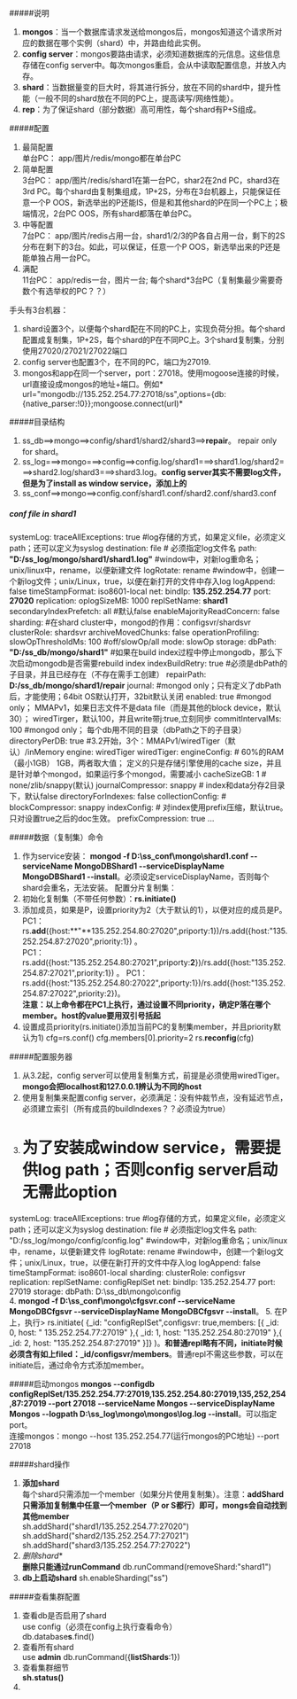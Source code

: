 #####说明  
1. **mongos**：当一个数据库请求发送给mongos后，mongos知道这个请求所对应的数据在哪个实例（shard）中，并路由给此实例。  
2. **config server**：mongos要路由请求，必须知道数据库的元信息。这些信息存储在config server中。每次mongos重启，会从中读取配置信息，并放入内存。  
3. **shard**：当数据量变的巨大时，将其进行拆分，放在不同的shard中，提升性能（一般不同的shard放在不同的PC上，提高读写/网络性能）。  
4. **rep**：为了保证shard（部分数据）高可用性，每个shard有P+S组成。  

#####配置
1. 最简配置  
单台PC： app/图片/redis/mongo都在单台PC    
2. 简单配置  
3台PC：  app/图片/redis/shard1在第一台PC，shar2在2nd PC，shard3在3rd PC。每个shard由复制集组成，1P+2S，分布在3台机器上，只能保证任意一个P OOS，新选举出的P还能IS，但是和其他shard的P在同一个PC上；极端情况，2台PC OOS，所有shard都落在单台PC。
3. 中等配置  
7台PC：  app/图片/redis占用一台，shard1/2/3的P各自占用一台，剩下的2S分布在剩下的3台。如此，可以保证，任意一个P OOS，新选举出来的P还是能单独占用一台PC。  
4. 满配  
11台PC： app/redis一台，图片一台; 每个shard*3台PC（复制集最少需要奇数个有选举权的PC？？）  

手头有3台机器：  
1. shard设置3个，以便每个shard配在不同的PC上，实现负荷分担。每个shard配置成复制集，1P+2S，每个shard的P在不同PC上。3个shard复制集，分别使用27020/27021/27022端口  
2. config server也配置3个，在不同的PC，端口为27019.  
3. mongos和app在同一个server，port：27018。使用mogoose连接的时候，url直接设成mongos的地址+端口。例如* url="mongodb://135.252.254.77:27018/ss",options={db:{native_parser:!0}};mongoose.connect(url)*   

#####目录结构
1. ss_db==>mongo==>config/shard1/shard2/shard3==>**repair**。 repair only for shard。  
2. ss_log===>mongo===>config==>config.log/shard1===>shard1.log/shard2===>shard2.log/shard3===>shard3.log。**config server其实不需要log文件，但是为了install as window service，添加上的**   
3. ss_conf==>mongo==>config.conf/shard1.conf/shard2.conf/shard3.conf  

##### conf file in shard1
systemLog:
    traceAllExceptions: true
    #log存储的方式，如果定义file，必须定义path；还可以定义为syslog
    destination: file
    # 必须指定log文件名
    path: **"D:/ss_log/mongo/shard1/shard1.log"**
    #window中，对新log重命名；unix/linux中，rename，以便新建文件
    logRotate: rename
    #window中，创建一个新log文件；unix/Linux，true，以便在新打开的文件中存入log
    logAppend: false
    timeStampFormat: iso8601-local
net:
    bindIp: **135.252.254.77**
    port: **27020**
replication:
    oplogSizeMB: 1000
    replSetName: **shard1**
    secondaryIndexPrefetch: all
    #默认false
    enableMajorityReadConcern: false
sharding:
    #在shard cluster中，mongod的作用：configsvr/shardsvr
    clusterRole: shardsvr
    archiveMovedChunks: false
operationProfiling:
    slowOpThresholdMs: 100
    #off/slowOp/all
    mode: slowOp
storage:
    dbPath: **"D:/ss_db/mongo/shard1"**
    #如果在build index过程中停止mongodb，那么下次启动mongodb是否需要rebuild index
    indexBuildRetry: true
    #必须是dbPath的子目录，并且已经存在（不存在需手工创建）
    repairPath: **D:/ss_db/mongo/shard1/repair**
    journal: 
      #mongod only；只有定义了dbPath后，才能使用；64bit OS默认打开，32bit默认关闭
      enabled: true
      #mongod only； MMAPv1，如果日志文件不是data file（而是其他的block device，默认30）； wiredTirger，默认100，并且write带j:true,立刻同步
      commitIntervalMs: 100
      #mongod only； 每个db用不同的目录（dbPath之下的子目录）
    directoryPerDB: true
    #3.2开始，3个：MMAPv1/wiredTiger（默认）/inMemory
    engine: wiredTiger
    wiredTiger:
        engineConfig:
           # 60%的RAM（最小1GB） 1GB，两者取大值； 定义的只是存储引擎使用的cache size，并且是针对单个mongod，如果运行多个mongod，需要减小
           cacheSizeGB: 1
           # none/zlib/snappy(默认)
           journalCompressor: snappy
           # index和data分存2目录下，默认false
           directoryForIndexes: false
        collectionConfig:
           #
           blockCompressor: snappy
        indexConfig:
           # 对index使用prefix压缩，默认true。只对设置true之后的doc生效。
           prefixCompression: true
...  

#####数据（复制集）命令
1. 作为service安装：
**mongod -f D:\ss_conf\mongo\shard1.conf --serviceName MongoDBShard1 --serviceDisplayName MongoDBShard1 --install**。必须设定serviceDisplayName，否则每个shard会重名，无法安装。
配置分片复制集：
1. 初始化复制集（不带任何参数）：**rs.initiate()**  
2. 添加成员，如果是P，设置priority为2（大于默认的1），以便对应的成员是P。
    PC1：rs.**add**({host:**"**135.252.254.80:27020",priporty:1})/rs.add({host:"135.252.254.87:27020",priority:1}) 。  
    PC1：rs.add({host:"135.252.254.80:27021",priporty:**2**})/rs.add({host:"135.252.254.87:27021",priority:1}) 。
    PC1：rs.add({host:"135.252.254.80:27022",priporty:1})/rs.add({host:"135.252.254.87:27022",priority:2})。  
**注意：以上命令都在PC1上执行，通过设置不同priority，确定P落在哪个member。host的value要用双引号括起**  
3. 设置成员priority(rs.initiate()添加当前PC的复制集member，并且priority默认为1)
    cfg=rs.conf()
    cfg.members[0].priority=2
    rs.**reconfig**(cfg)

#####配置服务器
1. 从3.2起，config server可以使用复制集方式，前提是必须使用wiredTiger。**mongo会把localhost和127.0.0.1辨认为不同的host**  
2. 使用复制集来配置config server，必须满足：没有仲裁节点，没有延迟节点，必须建立索引（所有成员的buildIndexes？？必须设为true）
3. # 为了安装成window service，需要提供log path；否则config server启动无需此option
systemLog:
    traceAllExceptions: true
    #log存储的方式，如果定义file，必须定义path；还可以定义为syslog
    destination: file
    # 必须指定log文件名
    path: "D:/ss_log/mongo/config/config.log"
    #window中，对新log重命名；unix/linux中，rename，以便新建文件
    logRotate: rename
    #window中，创建一个新log文件；unix/Linux，true，以便在新打开的文件中存入log
    logAppend: false
    timeStampFormat: iso8601-local
sharding:
   clusterRole: configsvr
replication:
   replSetName: configReplSet
net:
   bindIp: 135.252.254.77
   port: 27019
storage:
   dbPath: D:\ss_db\mongo\config  
4. **mongod -f D:\ss_conf\mongo\cfgsvr.conf --serviceName MongoDBCfgsvr --serviceDisplayName MongoDBCfgsvr --install**。 
5. 在P上，执行> rs.initiate( {_id: "configReplSet",configsvr: true,members: [{ _id: 0, host: "
135.252.254.77:27019" },{ _id: 1, host: "135.252.254.80:27019" },{ _id: 2, host: "135.252.254.87:27019" }]} )。**和普通repl略有不同，initiate时候必须含有如上filed：_id/configsvr/members**。普通repl不需这些参数，可以在initiate后，通过命令方式添加member。  

#####启动mongos
**mongos --configdb configReplSet/135.252.254.77:27019,135.252.254.80:27019,135,252,254,87:27019 --port 27018 --serviceName Mongos --serviceDisplayName Mongos --logpath D:\ss_log\mongo\mongos\log.log --install**。可以指定port。  
连接mongos：mongo --host 135.252.254.77(运行mongos的PC地址) --port 27018


#####shard操作
1. **添加shard**  
每个shard只需添加一个member（如果分片使用复制集）。注意：**addShard只需添加复制集中任意一个member（P or S都行）即可，mongs会自动找到其他member**  
sh.addShard("shard1/135.252.254.77:27020")  
sh.addShard("shard2/135.252.254.77:27021")  
sh.addShard("shard3/135.252.254.77:27022")  
2. *删除shard**  
**删除只能通过runCommand** 
db.runCommand(removeShard:"shard1")  
3. **db上启动shard**
sh.enableSharding("ss")  


#####查看集群配置
1. 查看db是否启用了shard  
    use config（必须在config上执行查看命令）  
    db.database**s**.find()
2. 查看所有shard  
    use **admin**
    db.runCommand({**listShards**:1})
3. 查看集群细节  
    **sh.status()**  
4. 
